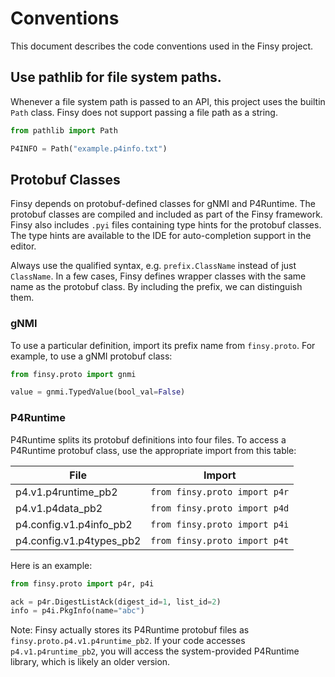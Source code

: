 # Conventions

This document describes the code conventions used in the Finsy project.

## Use pathlib for file system paths.

Whenever a file system path is passed to an API, this project uses the builtin `Path` class. Finsy does
not support passing a file path as a string.

```python
from pathlib import Path

P4INFO = Path("example.p4info.txt")
```

## Protobuf Classes

Finsy depends on protobuf-defined classes for gNMI and P4Runtime. The protobuf classes are compiled and 
included as part of the Finsy framework. Finsy also includes `.pyi` files containing type hints for the 
protobuf classes. The type hints are available to the IDE for auto-completion support in the editor.

Always use the qualified syntax, e.g. `prefix.ClassName` instead of just `ClassName`.  In a few cases, 
Finsy defines wrapper classes with the same name as the protobuf class. By including the prefix, we
can distinguish them.

### gNMI

To use a particular definition, import its prefix name from `finsy.proto`. For example, to use a gNMI
protobuf class:

```python
from finsy.proto import gnmi

value = gnmi.TypedValue(bool_val=False)
```

### P4Runtime

P4Runtime splits its protobuf definitions into four files. To access a P4Runtime protobuf class, use
the appropriate import from this table:

| File | Import |
| ---- | ------ |
| p4.v1.p4runtime_pb2       | `from finsy.proto import p4r` |
| p4.v1.p4data_pb2          | `from finsy.proto import p4d` |
| p4.config.v1.p4info_pb2   | `from finsy.proto import p4i` |
| p4.config.v1.p4types_pb2  | `from finsy.proto import p4t` |

Here is an example:

```python
from finsy.proto import p4r, p4i

ack = p4r.DigestListAck(digest_id=1, list_id=2)
info = p4i.PkgInfo(name="abc")
```

Note: Finsy actually stores its P4Runtime protobuf files as `finsy.proto.p4.v1.p4runtime_pb2`.
If your code accesses `p4.v1.p4runtime_pb2`, you will access the system-provided P4Runtime
library, which is likely an older version.
